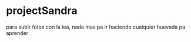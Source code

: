 # projectSandra
para subir fotos con la lea, nada mas pa ir haciendo cualquier huevada pa aprender 
